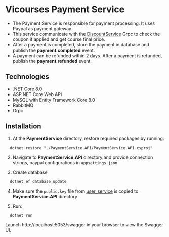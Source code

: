 
# Vicourses Payment Service

- The Payment Service is responsible for payment processing. It uses Paypal as payment gateway.
- This service communicate with the [DiscountService](https://github.com/VuStrong/Vicourses/tree/main/backend/services/DiscountService) Grpc to check the coupon if applied and get course final price.
- After a payment is completed, store the payment in database and publish the **payment.completed** event.
- A payment can be refunded within 2 days. After a payment is refunded, publish the **payment.refunded** event.

## Technologies
- .NET Core 8.0
- ASP.NET Core Web API
- MySQL with Entity Framework Core 8.0
- RabbitMQ
- Grpc

## Installation

1. At the **PaymentService** directory, restore required packages by running:

```shell
  dotnet restore "./PaymentService.API/PaymentService.API.csproj"
```

2. Navigate to **PaymentService.API** directory and provide connection strings, paypal configurations in `appsettings.json`

3. Create database
```shell
  dotnet ef database update
``` 

4. Make sure the `public.key` file from [user_service](https://github.com/VuStrong/Vicourses/tree/main/backend/services/user_service#run-this-service) is copied to **PaymentService.API** directory

5. Run:
```shell
  dotnet run
```

Launch http://localhost:5053/swagger in your browser to view the Swagger UI.